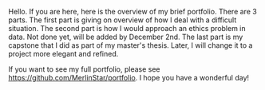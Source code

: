 Hello. If you are here, here is the overview of my brief portfolio. There are 3 parts.
The first part is giving on overview of how I deal with a difficult situation.
The second part is how I would approach an ethics problem in data. Not done yet, will be added by December 2nd.
The last part is my capstone that I did as part of my master's thesis. Later, I will change it to a project more elegant and refined.

If you want to see my full portfolio, please see https://github.com/MerlinStar/portfolio. I hope you have a wonderful day!
